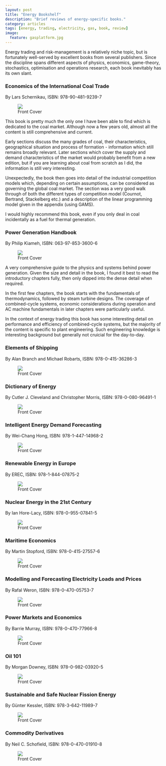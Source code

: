 ```yaml
---
layout: post
title: "Energy Bookshelf"
description: "Brief reviews of energy-specific books."
category: articles
tags: [energy, trading, electricity, gas, book, review]
image:
  feature: gasplatform.jpg
---
```


Energy trading and risk-management is a relatively niche topic, but is fortunately well-served by excellent books from several publishers.  Since the discipline spans different aspects of physics, economics, game-theory, stochastics, optimisation and operations research, each book inevitably has its own slant.


### Economics of the International Coal Trade

By Lars Schernikau, ISBN: 978-90-481-9239-7

<figure>
	<img src="{{ site.url }}/images/books/economics-of-international-coal-trade.jpg" class="cover"></img>
	<figcaption>Front Cover</figcaption>
</figure>

This book is pretty much the only one I have been able to find which is dedicated to the coal market.  Although now a few years old, almost all the content is still comprehensive and current.

Early sections discuss the many grades of coal, their characteristics, geographical situation and process of formation - information which still remains broadly relevant.  Later sections which cover the supply and demand characteristics of the market would probably benefit from a new edition, but if you are learning about coal from scratch as I did, the information is still very interesting.

Unexpectedly, the book then goes into detail of the industrial competition models which, depending on certain assumptions, can be considered as governing the global coal market. The section was a very good walk through of both the different types of competition model (Cournot, Bertrand, Stackelberg etc.) and a description of the linear programming model given in the appendix (using GAMS).

I would highly recommend this book, even if you only deal in coal incidentally as a fuel for thermal generation.


### Power Generation Handbook

By Philip Kiameh, ISBN: 063-97-853-3600-6

<figure>
	<img src="{{ site.url }}/images/books/power-generation-handbook.jpg" class="cover"></img>
	<figcaption>Front Cover</figcaption>
</figure>

A very comprehensive guide to the physics and systems behind power generation.  Given the size and detail in the book, I found it best to read the introductory chapters fully, then only dipped into the dense detail when required.

In the first few chapters, the book starts with the fundamentals of thermodynamics, followed by steam turbine designs.  The coverage of combined-cycle systems, economic considerations during operation and AC machine fundamentals in later chapters were particularly useful.

In the context of energy trading this book has some interesting detail on performance and efficiency of combined-cycle systems, but the majority of the content is specific to plant engineering.  Such engineering knowledge is interesting background but generally not cruicial for the day-to-day.


### Elements of Shipping

By Alan Branch and Michael Robarts, ISBN: 978-0-415-36286-3

<figure>
	<img src="{{ site.url }}/images/books/elements-of-shipping.jpg" class="cover"></img>
	<figcaption>Front Cover</figcaption>
</figure>


### Dictionary of Energy

By Cutler J. Cleveland and Christopher Morris, ISBN: 978-0-080-96491-1

<figure>
	<img src="{{ site.url }}/images/books/dictionary-of-energy.jpg" class="cover"></img>
	<figcaption>Front Cover</figcaption>
</figure>


### Intelligent Energy Demand Forecasting

By Wei-Chang Hong, ISBN: 978-1-447-14968-2

<figure>
	<img src="{{ site.url }}/images/books/intelligent-energy-demand-forecasting.jpg" class="cover"></img>
	<figcaption>Front Cover</figcaption>
</figure>


### Renewable Energy in Europe

By EREC, ISBN: 978-1-844-07875-2

<figure>
	<img src="{{ site.url }}/images/books/renewable-energy-in-europe.jpg" class="cover"></img>
	<figcaption>Front Cover</figcaption>
</figure>


### Nuclear Energy in the 21st Century

By Ian Hore-Lacy, ISBN: 978-0-955-07841-5

<figure>
	<img src="{{ site.url }}/images/books/nuclear-energy-in-the-21st-century.jpg" class="cover"></img>
	<figcaption>Front Cover</figcaption>
</figure>


### Maritime Economics

By Martin Stopford, ISBN: 978-0-415-27557-6

<figure>
	<img src="{{ site.url }}/images/books/maritime-economics.jpg" class="cover"></img>
	<figcaption>Front Cover</figcaption>
</figure>


### Modelling and Forecasting Electricity Loads and Prices

By Rafal Weron, ISBN: 978-0-470-05753-7

<figure>
	<img src="{{ site.url }}/images/books/modelling-and-forecasting-electricity-loads-and-prices.jpg" class="cover"></img>
	<figcaption>Front Cover</figcaption>
</figure>


### Power Markets and Economics

By Barrie Murray, ISBN: 978-0-470-77966-8

<figure>
	<img src="{{ site.url }}/images/books/power-markets-and-economics.jpg" class="cover"></img>
	<figcaption>Front Cover</figcaption>
</figure>


### Oil 101

By Morgan Downey, ISBN: 978-0-982-03920-5

<figure>
	<img src="{{ site.url }}/images/books/oil-101.jpg" class="cover"></img>
	<figcaption>Front Cover</figcaption>
</figure>


### Sustainable and Safe Nuclear Fission Energy

By Günter Kessler, ISBN: 978-3-642-11989-7

<figure>
	<img src="{{ site.url }}/images/books/sustainable-and-safe-nuclear-fission-energy.jpg" class="cover"></img>
	<figcaption>Front Cover</figcaption>
</figure>


### Commodity Derivatives

By Neil C. Schofield, ISBN: 978-0-470-01910-8

<figure>
	<img src="{{ site.url }}/images/books/commodity-derivatives.jpg" class="cover"></img>
	<figcaption>Front Cover</figcaption>
</figure>



